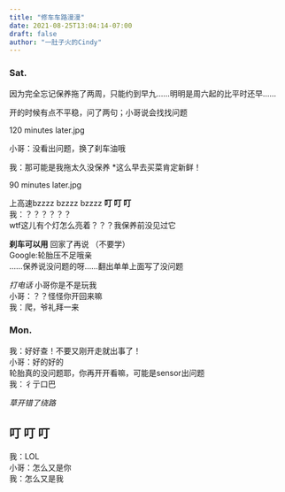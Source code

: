 ```yaml
---
title: "修车车路漫漫"
date: 2021-08-25T13:04:14-07:00
draft: false
author: "一肚子火的Cindy"
---
```


### Sat. 

因为完全忘记保养拖了两周，只能约到早九……明明是周六起的比平时还早……

开的时候有点不平稳，问了两句；小哥说会找找问题

120 minutes later.jpg

小哥：没看出问题，换了刹车油哦

我：那可能是我拖太久没保养
*这么早去买菜肯定新鲜！

90 minutes later.jpg

上高速bzzzz bzzzz bzzzz **叮 叮 叮** \
我：？？？？？？\
wtf这儿有个灯怎么亮着？？？我保养前没见过它

**刹车可以用** 回家了再说 （不要学）\
Google:轮胎压不足哦亲\
……保养说没问题的呀……翻出单单上面写了没问题

*打电话* 小哥你是不是玩我 \
小哥：？？怪怪你开回来嘛 \
我：爬，爷礼拜一来

### Mon.
我：好好查！不要又刚开走就出事了！\
小哥：好的好的\
轮胎真的没问题耶，你再开开看嘛，可能是sensor出问题\
我：彳亍口巴

*草开错了绕路* 
## 叮 叮 叮
我：LOL \
小哥：怎么又是你\
我：怎么又是我
